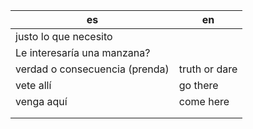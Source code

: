 | es | en |
| --- | --- |
| justo lo que necesito |  |
| Le interesaría una manzana? |  |
| verdad o consecuencia (prenda) | truth or dare |
| vete allí | go there  |
| venga aquí | come here |
|  |  |
|  |  |
